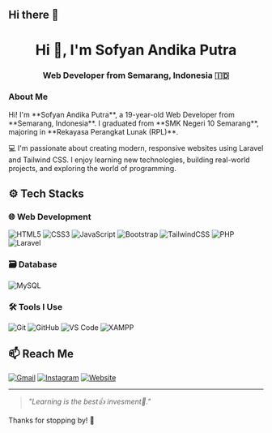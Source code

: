 ## Hi there 👋

<h1 align="center">Hi 👋, I'm Sofyan Andika Putra</h1>
<h3 align="center">Web Developer from Semarang, Indonesia 🇮🇩</h3>

<h3>About Me</h3>
Hi! I'm **Sofyan Andika Putra**, a 19-year-old Web Developer from **Semarang, Indonesia**. I graduated from **SMK Negeri 10 Semarang**, majoring in **Rekayasa Perangkat Lunak (RPL)**.

💻 I'm passionate about creating modern, responsive websites using Laravel and Tailwind CSS. I enjoy learning new technologies, building real-world projects, and exploring the world of programming.

## ⚙️ Tech Stacks

### 🌐 Web Development
![HTML5](https://img.shields.io/badge/HTML5-E34F26?logo=html5&logoColor=white)
![CSS3](https://img.shields.io/badge/CSS3-1572B6?logo=css3&logoColor=white)
![JavaScript](https://img.shields.io/badge/JavaScript-F7DF1E?logo=javascript&logoColor=black)
![Bootstrap](https://img.shields.io/badge/Bootstrap-7952B3?logo=bootstrap&logoColor=white)
![TailwindCSS](https://img.shields.io/badge/Tailwind_CSS-06B6D4?logo=tailwindcss&logoColor=white)
![PHP](https://img.shields.io/badge/PHP-777BB4?logo=php&logoColor=white)
![Laravel](https://img.shields.io/badge/Laravel-FF2D20?logo=laravel&logoColor=white)

### 🗃️ Database
![MySQL](https://img.shields.io/badge/MySQL-4479A1?logo=mysql&logoColor=white)

### 🛠 Tools I Use
![Git](https://img.shields.io/badge/Git-F05032?logo=git&logoColor=white)
![GitHub](https://img.shields.io/badge/GitHub-181717?logo=github&logoColor=white)
![VS Code](https://img.shields.io/badge/VS_Code-007ACC?logo=visualstudiocode&logoColor=white)
![XAMPP](https://img.shields.io/badge/XAMPP-FB7A24?logo=xampp&logoColor=white)


## 📫 Reach Me
[![Gmail](https://img.shields.io/badge/Gmail-D14836?logo=gmail&logoColor=white)](mailto:sofyanandikaputra773@gmail.com)
[![Instagram](https://img.shields.io/badge/Instagram-E4405F?logo=instagram&logoColor=white)](https://instagram.com/panx_kun)
[![Website](https://img.shields.io/badge/Website-Coming_Soon-0A66C2?logo=google-chrome&logoColor=white)](#)

---

> _"Learning is the best👍 invesment🚀."_

Thanks for stopping by! 🙌

